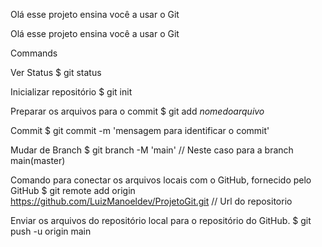 Olá esse projeto ensina você a usar o Git

Olá esse projeto ensina você a usar o Git

Commands

Ver Status
$ git status

Inicializar repositório
$ git init


Preparar os arquivos para o commit
$ git add _nomedoarquivo_

Commit
$ git commit -m 'mensagem para identificar o commit'

Mudar de Branch
$ git branch -M 'main'
// Neste caso para a branch main(master)

Comando para conectar os arquivos locais com o GitHub, fornecido pelo GitHub
$ git remote add origin https://github.com/LuizManoeldev/ProjetoGit.git
											// Url do repositorio

Enviar os arquivos do repositório local para o repositório do GitHub.
$ git push -u origin main